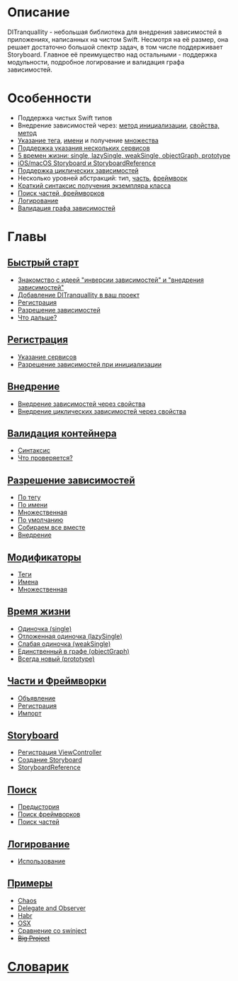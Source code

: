 # Описание
DITranquallity - небольшая библиотека для внедрения зависимостей в приложениях, написанных на чистом Swift. Несмотря на её размер, она решает достаточно большой спектр задач, в том числе поддерживает Storyboard. Главное её преимущество над остальными - поддержка модульности, подробное логирование и валидация графа зависимостей.

# Особенности

* Поддержка чистых Swift типов
* Внедрение зависимостей через: [метод инициализации](registration.md#Разрешение-зависимостей-при-инициализации), [свойства, метод](injection.md#Внедрение)
* [Указание тега](modificators.md#Теги), [имени](modificators.md#Имена) и получение [множества](modificators.md#Множественная)
* [Поддержка указания нескольких сервисов](registration.md#Указание-сервисов)
* [5 времен жизни: single, lazySingle, weakSingle, objectGraph, prototype](lifetime.md#Время-жизни)
* [iOS/macOS Storyboard и StoryboardReference](storyboard.md#storyboard)
* [Поддержка циклических зависимостей](injection.md#Внедрение-циклических-зависимостей-через-свойства)
* Несколько уровней абстракций: тип, [часть](part_framework.md#Части-и-Фреймворки), [фреймворк](part_framework.md#Части-и-Фреймворки)
* [Краткий синтаксис получения экземпляра клаcса](resolve.md#Разрешение-зависимостей)
* [Поиск частей, фреймворков](scan.md#Поиск)
* [Логирование](log.md#Логирование)
* [Валидация графа зависимостей](validation.md#Валидация-контейнера)

# Главы

## [Быстрый старт](quick_start.md#Быстрый-старт)
* [Знакомство с идеей "инверсии зависимостей" и "внедрения зависимостей"](quick_start.md#Знакомство-с-идеей-инверсии-зависимостей-и-внедрения-зависимостей)
* [Добавление DITranquallity в ваш проект](quick_start.md#Добавление-ditranquillity-в-ваш-проект)
* [Регистрация](quick_start.md#Регистрация)
* [Разрешение зависимостей](quick_start.md#Разрешение-зависимостей)
* [Что дальше?](quick_start.md#Что-дальше)

## [Регистрация](registration.md#Регистрация)
* [Указание сервисов](registration.md#Указание-сервисов)
* [Разрешение зависимостей при инициализации](registration.md#Разрешение-зависимостей-при-инициализации)

## [Внедрение](injection.md#Внедрение)
* [Внедрение зависимостей через свойства](injection.md#Внедрение-зависимостей-через-свойства)
* [Внедрение циклических зависимостей через свойства](injection.md#Внедрение-циклических-зависимостей-через-свойства)

## [Валидация контейнера](validation.md#Валидация-контейнера)
* [Синтаксис](validation.md#Синтаксис)
* [Что проверяется?](validation.md#Что-проверяется)

## [Разрешение зависимостей](resolve.md#Разрешение-зависимостей)
* [По тегу](resolve.md#По-тегу)
* [По имени](resolve.md#По-имени)
* [Множественная](resolve.md#Множественная)
* [По умолчанию](resolve.md#По-умолчанию)
* [Собираем все вместе](resolve.md#Собираем-все-вместе)
* [Внедрение](resolve.md#Внедрение)

## [Модификаторы](modificators.md#Модификаторы)
* [Теги](modificators.md#Теги)
* [Имена](modificators.md#Имена)
* [Множественная](modificators.md#Множественная)

## [Время жизни](lifetime.md#Время-жизни)
* [Одиночка (single)](lifetime.md#Одиночка-single)
* [Отложенная одиночка (lazySingle)](lifetime.md#Отложенная-одиночка-lazysingle)
* [Слабая одиночка (weakSingle)](lifetime.md#Слабая-одиночка-weaksingle)
* [Единственный в графе (objectGraph)](lifetime.md#Единственный-в-графе-objectgraph)
* [Всегда новый (prototype)](lifetime.md#Всегда-новый-prototype)

## [Части и Фреймворки](part_framework.md#Части-и-Фреймворки)
* [Объявление](part_framework.md#Объявление)
* [Регистрация](part_framework.md#Регистрация)
* [Импорт](part_framework.md#Импорт)

## [Storyboard](storyboard.md#storyboard)
* [Регистрация ViewController](storyboard.md#Регистрация-viewcontroller)
* [Создание Storyboard](storyboard.md#Создание-storyboard)
* [StoryboardReference](storyboard.md#Storyboardreference)


## [Поиск](scan.md#Поиск)
* [Предыстория](scan.md#Предыстория)
* [Поиск фреймворков](scan.md#Поиск-фреймворков)
* [Поиск частей](scan.md#Поиск-частей)

## [Логирование](log.md#Логирование)
* [Использование](log.md#Использование)

## [Примеры](sample.md#Примеры)
* [Chaos](sample.md#chaos)
* [Delegate and Observer](sample.md#delegate-and-observer)
* [Habr](sample.md#habr)
* [OSX](sample.md#osx)
* [Сравнение со swinject](sample.md#сравнение-со-swinject)
* [~~Big Project~~](sample.md#big-project)

# [Словарик](glossary.md#Словарик)
